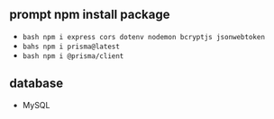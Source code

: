
## prompt npm install package
- ```bash npm i express cors dotenv nodemon bcryptjs jsonwebtoken ```
- ```bahs npm i prisma@latest ```
- ```bash npm i @prisma/client ```

## database
- MySQL